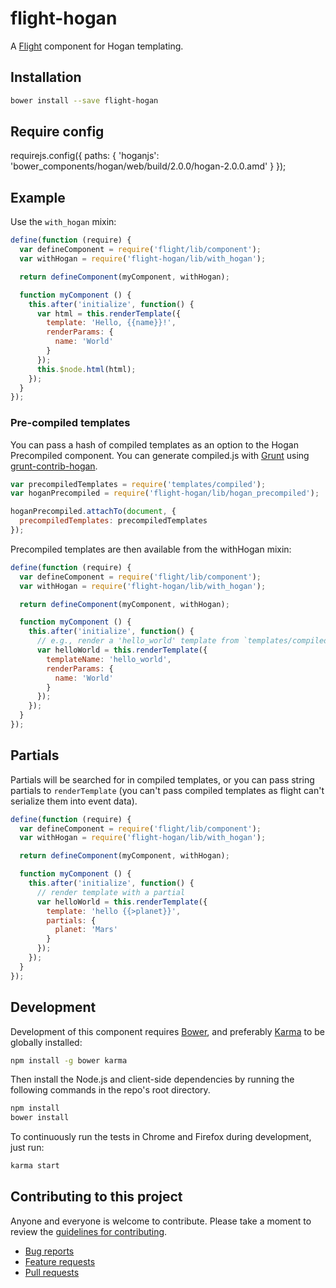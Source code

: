 # flight-hogan

A [Flight](https://github.com/flightjs/flight) component for Hogan templating.

## Installation

```bash
bower install --save flight-hogan
```

## Require config

requirejs.config({
  paths: {
    'hoganjs': 'bower_components/hogan/web/build/2.0.0/hogan-2.0.0.amd'
  }
});

## Example

Use the `with_hogan` mixin:

```javascript
define(function (require) {
  var defineComponent = require('flight/lib/component');
  var withHogan = require('flight-hogan/lib/with_hogan');

  return defineComponent(myComponent, withHogan);

  function myComponent () {
    this.after('initialize', function() {
      var html = this.renderTemplate({
        template: 'Hello, {{name}}!',
        renderParams: {
          name: 'World'
        }
      });
      this.$node.html(html);
    });
  }
});
```

### Pre-compiled templates

You can pass a hash of compiled templates as an option to the Hogan Precompiled component. You can generate
compiled.js with [Grunt](http://gruntjs.com/) using [grunt-contrib-hogan](https://github.com/vanetix/grunt-contrib-hogan).

```javascript
var precompiledTemplates = require('templates/compiled');
var hoganPrecompiled = require('flight-hogan/lib/hogan_precompiled');

hoganPrecompiled.attachTo(document, {
  precompiledTemplates: precompiledTemplates
});
```

Precompiled templates are then available from the withHogan mixin:

```javascript
define(function (require) {
  var defineComponent = require('flight/lib/component');
  var withHogan = require('flight-hogan/lib/with_hogan');

  return defineComponent(myComponent, withHogan);

  function myComponent () {
    this.after('initialize', function() {
      // e.g., render a 'hello_world' template from `templates/compiled.js`
      var helloWorld = this.renderTemplate({
        templateName: 'hello_world',
        renderParams: {
          name: 'World'
        }
      });
    });
  }
});
```

## Partials

Partials will be searched for in compiled templates, or you can pass string partials to `renderTemplate` (you can't pass compiled templates as flight can't serialize them into event data).

```javascript
define(function (require) {
  var defineComponent = require('flight/lib/component');
  var withHogan = require('flight-hogan/lib/with_hogan');

  return defineComponent(myComponent, withHogan);

  function myComponent () {
    this.after('initialize', function() {
      // render template with a partial
      var helloWorld = this.renderTemplate({
        template: 'hello {{>planet}}',
        partials: {
          planet: 'Mars'
        }
      });
    });
  }
});
```
## Development

Development of this component requires [Bower](http://bower.io), and preferably
[Karma](http://karma-runner.github.io) to be globally installed:

```bash
npm install -g bower karma
```

Then install the Node.js and client-side dependencies by running the following
commands in the repo's root directory.

```bash
npm install
bower install
```

To continuously run the tests in Chrome and Firefox during development, just run:

```bash
karma start
```

## Contributing to this project

Anyone and everyone is welcome to contribute. Please take a moment to
review the [guidelines for contributing](CONTRIBUTING.md).

* [Bug reports](CONTRIBUTING.md#bugs)
* [Feature requests](CONTRIBUTING.md#features)
* [Pull requests](CONTRIBUTING.md#pull-requests)
